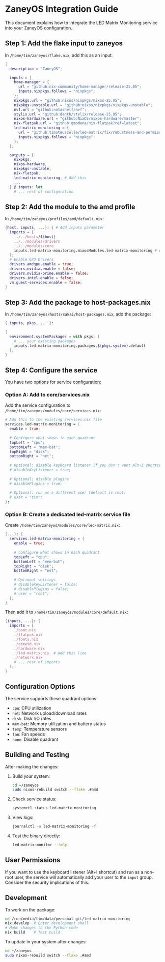 # ZaneyOS Integration Guide

This document explains how to integrate the LED Matrix Monitoring service into your ZaneyOS configuration.

## Step 1: Add the flake input to zaneyos

In `/home/tim/zaneyos/flake.nix`, add this as an input:

```nix
{
  description = "ZaneyOS";

  inputs = {
    home-manager = {
      url = "github:nix-community/home-manager/release-25.05";
      inputs.nixpkgs.follows = "nixpkgs";
    };
    nixpkgs.url = "github:nixos/nixpkgs/nixos-25.05";
    nixpkgs-unstable.url = "github:nixos/nixpkgs/nixpkgs-unstable";
    nvf.url = "github:notashelf/nvf";
    stylix.url = "github:danth/stylix/release-25.05";
    nixos-hardware.url = "github:NixOS/nixos-hardware/master";
    nix-flatpak.url = "github:gmodena/nix-flatpak?ref=latest";
    led-matrix-monitoring = {
      url = "github:timoteuszelle/led-matrix/fix/robustness-and-permission-handling";
      inputs.nixpkgs.follows = "nixpkgs";
    };
  };

  outputs = {
    nixpkgs,
    nixos-hardware,
    nixpkgs-unstable,
    nix-flatpak,
    led-matrix-monitoring, # Add this
    ...
  } @ inputs: let
    # ... rest of configuration
```

## Step 2: Add the module to the amd profile

In `/home/tim/zaneyos/profiles/amd/default.nix`:

```nix
{host, inputs, ...}: { # Add inputs parameter
  imports = [
    ../../hosts/${host}
    ../../modules/drivers
    ../../modules/core
    inputs.led-matrix-monitoring.nixosModules.led-matrix-monitoring # Add this line
  ];
  # Enable GPU Drivers
  drivers.amdgpu.enable = true;
  drivers.nvidia.enable = false;
  drivers.nvidia-prime.enable = false;
  drivers.intel.enable = false;
  vm.guest-services.enable = false;
}
```

## Step 3: Add the package to host-packages.nix

In `/home/tim/zaneyos/hosts/sakai/host-packages.nix`, add the package:

```nix
{ inputs, pkgs, ... }:

{
  environment.systemPackages = with pkgs; [
    # ... your existing packages
    inputs.led-matrix-monitoring.packages.${pkgs.system}.default
  ];
}
```

## Step 4: Configure the service

You have two options for service configuration:

### Option A: Add to core/services.nix

Add the service configuration to `/home/tim/zaneyos/modules/core/services.nix`:

```nix
# Add this to the existing services.nix file
services.led-matrix-monitoring = {
  enable = true;
  
  # Configure what shows in each quadrant
  topLeft = "cpu";
  bottomLeft = "mem-bat";
  topRight = "disk";
  bottomRight = "net";
  
  # Optional: disable keyboard listener if you don't want Alt+I shortcut
  # disableKeyListener = true;
  
  # Optional: disable plugins
  # disablePlugins = true;
  
  # Optional: run as a different user (default is root)
  # user = "tim";
};
```

### Option B: Create a dedicated led-matrix service file

Create `/home/tim/zaneyos/modules/core/led-matrix.nix`:

```nix
{...}: {
  services.led-matrix-monitoring = {
    enable = true;
    
    # Configure what shows in each quadrant
    topLeft = "cpu";
    bottomLeft = "mem-bat";
    topRight = "disk";
    bottomRight = "net";
    
    # Optional settings
    # disableKeyListener = false;
    # disablePlugins = false;
    # user = "root";
  };
}
```

Then add it to `/home/tim/zaneyos/modules/core/default.nix`:

```nix
{inputs, ...}: {
  imports = [
    ./boot.nix
    ./flatpak.nix
    ./fonts.nix
    ./greetd.nix
    ./hardware.nix
    ./led-matrix.nix  # Add this line
    ./network.nix
    # ... rest of imports
  ];
}
```

## Configuration Options

The service supports these quadrant options:
- `cpu`: CPU utilization
- `net`: Network upload/download rates  
- `disk`: Disk I/O rates
- `mem-bat`: Memory utilization and battery status
- `temp`: Temperature sensors
- `fan`: Fan speeds
- `none`: Disable quadrant

## Building and Testing

After making the changes:

1. Build your system:
   ```bash
   cd ~/zaneyos
   sudo nixos-rebuild switch --flake .#amd
   ```

2. Check service status:
   ```bash
   systemctl status led-matrix-monitoring
   ```

3. View logs:
   ```bash
   journalctl -u led-matrix-monitoring -f
   ```

4. Test the binary directly:
   ```bash
   led-matrix-monitor --help
   ```

## User Permissions

If you want to use the keyboard listener (Alt+I shortcut) and run as a non-root user, the service will automatically add your user to the `input` group. Consider the security implications of this.

## Development

To work on the package:

```bash
cd /run/media/tim/data/personal-git/led-matrix-monitoring
nix develop  # Enter development shell
# Make changes to the Python code
nix build    # Test build
```

To update in your system after changes:
```bash
cd ~/zaneyos
sudo nixos-rebuild switch --flake .#amd
```

